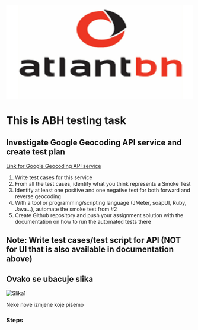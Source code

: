 ### 
![Slika1](./slike/atlant.jpg)
# This is ABH testing task

## Investigate Google Geocoding API service and create test plan

[Link for Google Geocoding API service](https://developers.google.com/maps/documentation/geocoding/intro#Geocoding)


1.	Write test cases for this service
2.	From all the test cases, identify what you think represents a Smoke Test
3.	Identify at least one positive and one negative test for both forward and reverse geocoding
4.	With a tool or programming/scripting language (JMeter, soapUI, Ruby, Java…), automate the smoke test from #2
5.	Create Github repository and push your assignment solution with the documentation on how to run the automated tests there

## Note: Write test cases/test script for API (NOT for UI that is also available in documentation above)




## Ovako se ubacuje slika

![Slika1](./slike/Slika1.PNG)

Neke nove izmjene koje pišemo

### Steps